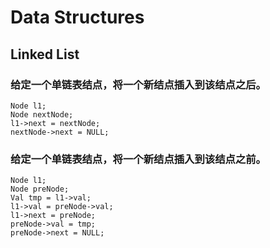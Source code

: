 # Data Structures

## Linked List

### 给定一个单链表结点，将一个新结点插入到该结点之后。

```pcode
Node l1;
Node nextNode;
l1->next = nextNode;
nextNode->next = NULL;
```

### 给定一个单链表结点，将一个新结点插入到该结点之前。

```pcode
Node l1;
Node preNode;
Val tmp = l1->val;
l1->val = preNode->val;
l1->next = preNode;
preNode->val = tmp;
preNode->next = NULL;
```
